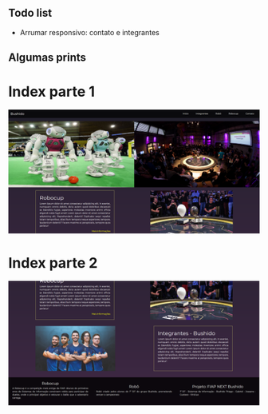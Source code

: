<h2>Todo list</h2>
<ul>
  <li>Arrumar responsivo: contato e integrantes</li>
</ul>

<h2>Algumas prints</h2>

<h1>Index parte 1</h1>
<img src="/imagens/readme/index_1.png" alt="" />

<h1>Index parte 2</h1>
<img src="/imagens/readme/index_2.png" alt="" />
